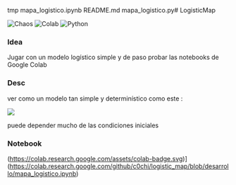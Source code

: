 tmpmapa_logistico.ipynbREADME.mdmapa_logistico.py# LogisticMap

![Chaos](https://img.shields.io/badge/-Chaos-grey.svg)
![Colab](https://img.shields.io/badge/-Colab-yellow.svg?style=flat)
![Python](https://img.shields.io/badge/-Python-blue.svg?style=flat)


### Idea


Jugar con un modelo logístico simple y de paso probar las notebooks de Google Colab


### Desc

ver como un modelo tan simple y determinístico como este :

<img src="https://latex.codecogs.com/svg.latex?\Large&space;x_{t+1}={R}x_{t}(1-x_{t})" border="0"/>

puede depender mucho de las condiciones iniciales



### Notebook

(https://colab.research.google.com/assets/colab-badge.svg)](https://colab.research.google.com/github/c0chi/logistic_map/blob/desarrollo/mapa_logistico.ipynb)

